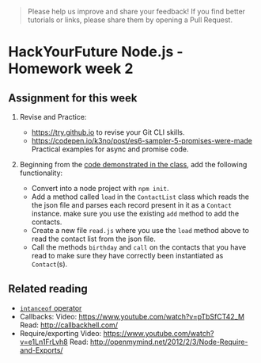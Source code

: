 > Please help us improve and share your feedback! If you find better tutorials or links, please share them by opening a Pull Request.

# HackYourFuture Node.js - Homework week 2

## Assignment for this week

1. Revise and Practice:

	* https://try.github.io to revise your Git CLI skills.
	* https://codepen.io/k3no/post/es6-sampler-5-promises-were-made Practical examples for async and promise code.
	


1. Beginning from the [code demonstrated in the class](../class_contact_list), add the following functionality:

	* Convert into a node project with `npm init`.
	* Add a method called `load` in the `ContactList` class which reads the the json file and parses each record present in it as a `Contact` instance. make sure you use the existing `add` method to add the contacts.
	* Create a new file `read.js` where you use the `load` method above to read the contact list from the json file.
	* Call the methods `birthday` and `call` on the contacts that you have read to make sure they have correctly been instantiated as `Contact`(s).


## Related reading

* [`intanceof` operator](https://developer.mozilla.org/en-US/docs/Web/JavaScript/Reference/Operators/instanceof)
* Callbacks: 
Video: https://www.youtube.com/watch?v=pTbSfCT42_M
Read: http://callbackhell.com/
* Require/exporting
Video: https://www.youtube.com/watch?v=e1Ln1FrLvh8
Read: http://openmymind.net/2012/2/3/Node-Require-and-Exports/
